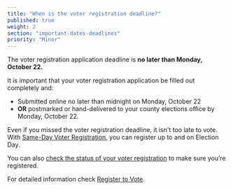 ```yaml
---
title: "When is the voter registration deadline?"
published: true
weight: 2
section: "important-dates-deadlines"
priority: "Minor"
---
```

The voter registration application deadline is **no later than Monday, October 22.**  

It is important that your voter registration application be filled out completely and:  
- Submitted online no later than midnight on Monday, October 22
- **OR** postmarked or hand-delivered to your county elections office by Monday, October 22.

Even if you missed the voter registration deadline, it isn't too late to vote. With [Same-Day Voter Registration](#menu-item-missed-the-voter-registration-deadline-you-can-still-register-and-vote), you can register up to and on Election Day. 

You can also [check the status of your voter registration](http://www.sos.ca.gov/elections/registration-status/) to make sure you’re registered.  

For detailed information check [Register to Vote](#section-register-to-vote).
